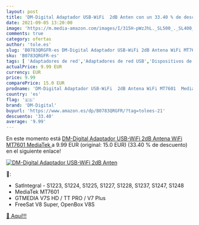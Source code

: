 ```yaml
---
layout: post
title: 'DM-Digital Adaptador USB-WiFi  2dB Anten con un 33.40 % de descuento'
date: 2021-09-05 13:20:00
image: 'https://m.media-amazon.com/images/I/315H-pWzJhL._SL500_._SL400_.jpg'
comments: true
category: ofertas
author: 'tole.es'
slug: 'B0783QRGFR-es DM-Digital Adaptador USB-WiFi 2dB Antena WiFi MT7601 MediaTek'
sku: 'B0783QRGFR-es'
tags: [ 'Adaptadores de red','Adaptadores de red USB','Dispositivos de red','Informática','dm-digital','wifi', ]
actualPrice: 9.99 EUR
currency: EUR
price: 9.99
comparePrice: 15.0 EUR
prodname: 'DM-Digital Adaptador USB-WiFi  2dB Antena WiFi MT7601  MediaTek '
country: 'es'
flag: '🇪🇸'
brand: 'DM-Digital'
buyurl: 'https://www.amazon.es/dp/B0783QRGFR/?tag=tolees-21'
descuento: '33.40'
average: '9.99'
---
```


En este momento está [DM-Digital Adaptador USB-WiFi  2dB Antena WiFi MT7601  MediaTek ](https://www.amazon.es/dp/B0783QRGFR/?tag=tolees-21) a 9.99 EUR (original: 15.0 EUR) (33.40 %  de descuento) en el siguiente enlace!

[![DM-Digital Adaptador USB-WiFi  2dB Anten](https://m.media-amazon.com/images/I/315H-pWzJhL._SL500_._SL400_.jpg)](https://www.amazon.es/dp/B0783QRGFR/?tag=tolees-21)

🔎:

- SatIntegral - S1223, S1224, S1225, S1227, S1228, S1237, S1247, S1248
- MediaTek MT7601
- GTMEDIA V7S HD / TT PRO / V7 Plus
- FreeSat V8 Super, OpenBox V8S

[🛒 Aquí!!!](https://www.amazon.es/dp/B0783QRGFR/?tag=tolees-21)
